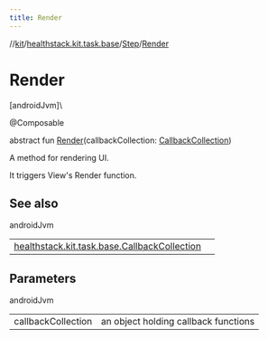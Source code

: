 ```yaml
---
title: Render
---
```

//[kit](../../../index.html)/[healthstack.kit.task.base](../index.html)/[Step](index.html)/[Render](-render.html)



# Render



[androidJvm]\




@Composable



abstract fun [Render](-render.html)(callbackCollection: [CallbackCollection](../-callback-collection/index.html))



A method for rendering UI.



It triggers View's Render function.



## See also


androidJvm

| | |
|---|---|
| [healthstack.kit.task.base.CallbackCollection](../-callback-collection/index.html) |  |



## Parameters


androidJvm

| | |
|---|---|
| callbackCollection | an object holding callback functions |




